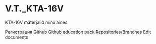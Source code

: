 # V.T._KTA-16V
KTA-16V materjalid minu aines


Регистрация Github
Github education pack
Repositories/Branches
Edit documents
